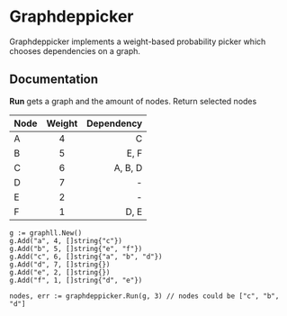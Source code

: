 # Graphdeppicker
Graphdeppicker implements a weight-based probability picker which chooses dependencies on a graph.

## Documentation

**Run** gets a graph and the amount of nodes. Return selected nodes

| Node | Weight | Dependency |
| ------------- |:-----------------:| -------------:|
| A | 4 | C |
| B | 5 | E, F |
| C | 6 | A, B, D |
| D | 7 | - |
| E | 2 | - |
| F | 1 | D, E |


```golang
g := graphll.New()
g.Add("a", 4, []string{"c"})
g.Add("b", 5, []string{"e", "f"})
g.Add("c", 6, []string{"a", "b", "d"})
g.Add("d", 7, []string{})
g.Add("e", 2, []string{})
g.Add("f", 1, []string{"d", "e"})

nodes, err := graphdeppicker.Run(g, 3) // nodes could be ["c", "b", "d"]
```